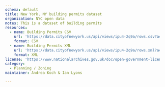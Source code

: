 ```yaml
---
schema: default
title: New York, NY building permits dataset
organization: NYC open data
notes: This is a dataset of building permits
resources:
  - name: Building Permits CSV
    url: 'https://data.cityofnewyork.us/api/views/ipu4-2q9a/rows.csv?accessType=DOWNLOAD'
    format: CSV
  - name: Building Permits XML
    url: 'https://data.cityofnewyork.us/api/views/ipu4-2q9a/rows.xml?accessType=DOWNLOAD'
    format: XML
license: 'https://www.nationalarchives.gov.uk/doc/open-government-licence/version/3/'
category:
  - Planning / Zoning
maintainer: Andrea Koch & Ian Lyons

---
```

